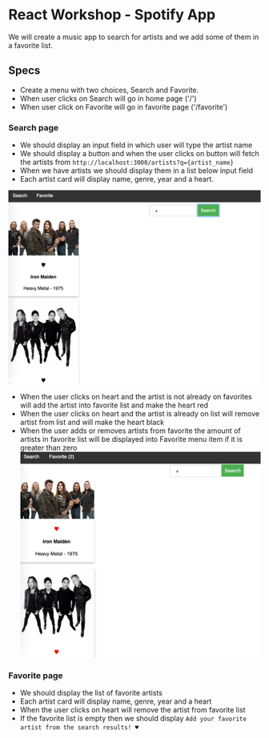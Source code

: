 # React Workshop - Spotify App

We will create a music app to search for artists and we add some of them in a favorite list.

## Specs

* Create a menu with two choices, Search and Favorite.
* When user clicks on Search will go in home page ('/')
* When user click on Favorite will go in favorite page ('/favorite')

### Search page
* We should display an input field in which user will type the artist name
* We should display a button and when the user clicks on button will fetch the artists from `http://localhost:3000/artists?q={artist_name}`
* When we have artists we should display them in a list below input field
* Each artist card will display name, genre, year and a heart.

![Musicadd without favorite](musicadd_without_favorite.png?raw=true)

* When the user clicks on heart and the artist is not already on favorites will add the artist into favorite list and make the heart red
* When the user clicks on heart and the artist is already on list will remove artist from list and will make the heart black
* When the user adds or removes artists from favorite the amount of artists in favorite list will be displayed into Favorite menu item if it is greater than zero
![Musicdd with favorite](musicadd_favorites.png?raw=true)

### Favorite page
* We should display the list of favorite artists
* Each artist card will display name, genre, year and a heart
* When the user clicks on heart will remove the artist from favorite list
* If the favorite list is empty then we should display `Add your favorite artist from the search results! ♥`

